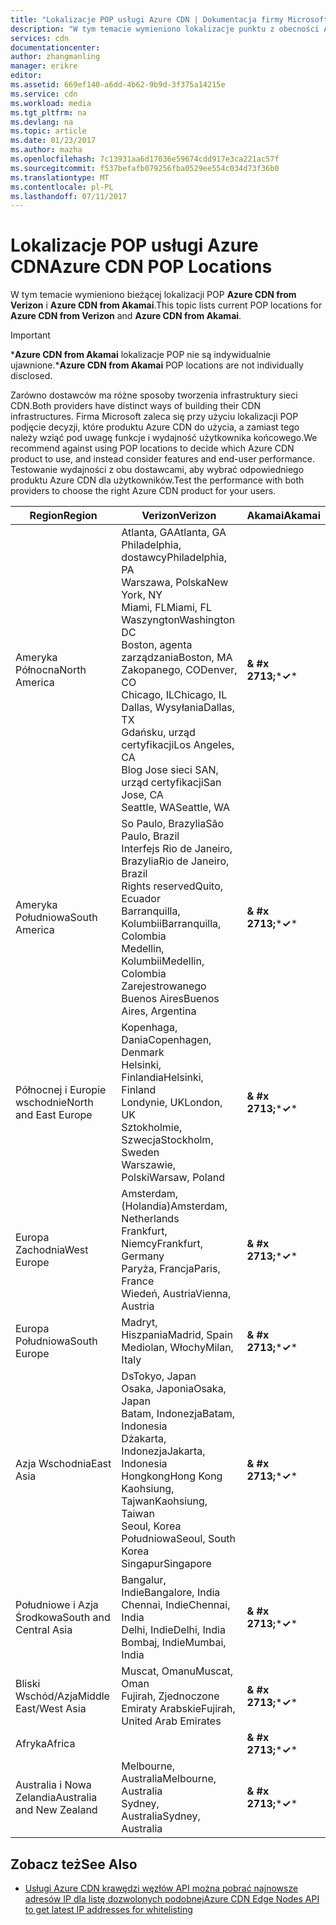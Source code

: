 ```yaml
---
title: "Lokalizacje POP usługi Azure CDN | Dokumentacja firmy Microsoft"
description: "W tym temacie wymieniono lokalizacje punktu z obecności Azure CDN."
services: cdn
documentationcenter: 
author: zhangmanling
manager: erikre
editor: 
ms.assetid: 669ef140-a6dd-4b62-9b9d-3f375a14215e
ms.service: cdn
ms.workload: media
ms.tgt_pltfrm: na
ms.devlang: na
ms.topic: article
ms.date: 01/23/2017
ms.author: mazha
ms.openlocfilehash: 7c13931aa6d17036e59674cdd917e3ca221ac57f
ms.sourcegitcommit: f537befafb079256fba0529ee554c034d73f36b0
ms.translationtype: MT
ms.contentlocale: pl-PL
ms.lasthandoff: 07/11/2017
---
```

# <a name="azure-cdn-pop-locations"></a><span data-ttu-id="97768-103">Lokalizacje POP usługi Azure CDN</span><span class="sxs-lookup"><span data-stu-id="97768-103">Azure CDN POP Locations</span></span>
<span data-ttu-id="97768-104">W tym temacie wymieniono bieżącej lokalizacji POP **Azure CDN from Verizon** i **Azure CDN from Akamai**.</span><span class="sxs-lookup"><span data-stu-id="97768-104">This topic lists current POP locations for **Azure CDN from Verizon** and **Azure CDN from Akamai**.</span></span>

> [!IMPORTANT]
> <span data-ttu-id="97768-105">\***Azure CDN from Akamai** lokalizacje POP nie są indywidualnie ujawnione.</span><span class="sxs-lookup"><span data-stu-id="97768-105">\***Azure CDN from Akamai** POP locations are not individually disclosed.</span></span>  
> 
> <span data-ttu-id="97768-106">Zarówno dostawców ma różne sposoby tworzenia infrastruktury sieci CDN.</span><span class="sxs-lookup"><span data-stu-id="97768-106">Both providers have distinct ways of building their CDN infrastructures.</span></span>  <span data-ttu-id="97768-107">Firma Microsoft zaleca się przy użyciu lokalizacji POP podjęcie decyzji, które produktu Azure CDN do użycia, a zamiast tego należy wziąć pod uwagę funkcje i wydajność użytkownika końcowego.</span><span class="sxs-lookup"><span data-stu-id="97768-107">We recommend against using POP locations to decide which Azure CDN product to use, and instead consider features and end-user performance.</span></span>  <span data-ttu-id="97768-108">Testowanie wydajności z obu dostawcami, aby wybrać odpowiedniego produktu Azure CDN dla użytkowników.</span><span class="sxs-lookup"><span data-stu-id="97768-108">Test the performance with both providers to choose the right Azure CDN product for your users.</span></span> 
> 
> 

| <span data-ttu-id="97768-109">Region</span><span class="sxs-lookup"><span data-stu-id="97768-109">Region</span></span> | <span data-ttu-id="97768-110">Verizon</span><span class="sxs-lookup"><span data-stu-id="97768-110">Verizon</span></span> | <span data-ttu-id="97768-111">Akamai</span><span class="sxs-lookup"><span data-stu-id="97768-111">Akamai</span></span> |
| --- | --- | --- |
| <span data-ttu-id="97768-112">Ameryka Północna</span><span class="sxs-lookup"><span data-stu-id="97768-112">North America</span></span> |<span data-ttu-id="97768-113">Atlanta, GA</span><span class="sxs-lookup"><span data-stu-id="97768-113">Atlanta, GA</span></span><br /><span data-ttu-id="97768-114">Philadelphia, dostawcy</span><span class="sxs-lookup"><span data-stu-id="97768-114">Philadelphia, PA</span></span><br /><span data-ttu-id="97768-115">Warszawa, Polska</span><span class="sxs-lookup"><span data-stu-id="97768-115">New York, NY</span></span><br /><span data-ttu-id="97768-116">Miami, FL</span><span class="sxs-lookup"><span data-stu-id="97768-116">Miami, FL</span></span><br /><span data-ttu-id="97768-117">Waszyngton</span><span class="sxs-lookup"><span data-stu-id="97768-117">Washington DC</span></span><br /><span data-ttu-id="97768-118">Boston, agenta zarządzania</span><span class="sxs-lookup"><span data-stu-id="97768-118">Boston, MA</span></span><br /><span data-ttu-id="97768-119">Zakopanego, CO</span><span class="sxs-lookup"><span data-stu-id="97768-119">Denver, CO</span></span><br /><span data-ttu-id="97768-120">Chicago, IL</span><span class="sxs-lookup"><span data-stu-id="97768-120">Chicago, IL</span></span><br /><span data-ttu-id="97768-121">Dallas, Wysyłania</span><span class="sxs-lookup"><span data-stu-id="97768-121">Dallas, TX</span></span><br /><span data-ttu-id="97768-122">Gdańsku, urząd certyfikacji</span><span class="sxs-lookup"><span data-stu-id="97768-122">Los Angeles, CA</span></span><br /><span data-ttu-id="97768-123">Blog Jose sieci SAN, urząd certyfikacji</span><span class="sxs-lookup"><span data-stu-id="97768-123">San Jose, CA</span></span><br /><span data-ttu-id="97768-124">Seattle, WA</span><span class="sxs-lookup"><span data-stu-id="97768-124">Seattle, WA</span></span> |<span data-ttu-id="97768-125">**& #x 2713;**\*</span><span class="sxs-lookup"><span data-stu-id="97768-125">**&#x2713;**\*</span></span> |
| <span data-ttu-id="97768-126">Ameryka Południowa</span><span class="sxs-lookup"><span data-stu-id="97768-126">South America</span></span> |<span data-ttu-id="97768-127">So Paulo, Brazylia</span><span class="sxs-lookup"><span data-stu-id="97768-127">São Paulo, Brazil</span></span><br /><span data-ttu-id="97768-128">Interfejs Rio de Janeiro, Brazylia</span><span class="sxs-lookup"><span data-stu-id="97768-128">Rio de Janeiro, Brazil</span></span><br /><span data-ttu-id="97768-129">Rights reserved</span><span class="sxs-lookup"><span data-stu-id="97768-129">Quito, Ecuador</span></span><br /><span data-ttu-id="97768-130">Barranquilla, Kolumbii</span><span class="sxs-lookup"><span data-stu-id="97768-130">Barranquilla, Colombia</span></span><br /><span data-ttu-id="97768-131">Medellin, Kolumbii</span><span class="sxs-lookup"><span data-stu-id="97768-131">Medellin, Colombia</span></span><br/><span data-ttu-id="97768-132">Zarejestrowanego Buenos Aires</span><span class="sxs-lookup"><span data-stu-id="97768-132">Buenos Aires, Argentina</span></span> |<span data-ttu-id="97768-133">**& #x 2713;**\*</span><span class="sxs-lookup"><span data-stu-id="97768-133">**&#x2713;**\*</span></span> |
| <span data-ttu-id="97768-134">Północnej i Europie wschodnie</span><span class="sxs-lookup"><span data-stu-id="97768-134">North and East Europe</span></span> |<span data-ttu-id="97768-135">Kopenhaga, Dania</span><span class="sxs-lookup"><span data-stu-id="97768-135">Copenhagen, Denmark</span></span><br /><span data-ttu-id="97768-136">Helsinki, Finlandia</span><span class="sxs-lookup"><span data-stu-id="97768-136">Helsinki, Finland</span></span><br /><span data-ttu-id="97768-137">Londynie, UK</span><span class="sxs-lookup"><span data-stu-id="97768-137">London, UK</span></span><br /><span data-ttu-id="97768-138">Sztokholmie, Szwecja</span><span class="sxs-lookup"><span data-stu-id="97768-138">Stockholm, Sweden</span></span><br /><span data-ttu-id="97768-139">Warszawie, Polski</span><span class="sxs-lookup"><span data-stu-id="97768-139">Warsaw, Poland</span></span> |<span data-ttu-id="97768-140">**& #x 2713;**\*</span><span class="sxs-lookup"><span data-stu-id="97768-140">**&#x2713;**\*</span></span> |
| <span data-ttu-id="97768-141">Europa Zachodnia</span><span class="sxs-lookup"><span data-stu-id="97768-141">West Europe</span></span> |<span data-ttu-id="97768-142">Amsterdam, (Holandia)</span><span class="sxs-lookup"><span data-stu-id="97768-142">Amsterdam, Netherlands</span></span><br /><span data-ttu-id="97768-143">Frankfurt, Niemcy</span><span class="sxs-lookup"><span data-stu-id="97768-143">Frankfurt, Germany</span></span><br /><span data-ttu-id="97768-144">Paryża, Francja</span><span class="sxs-lookup"><span data-stu-id="97768-144">Paris, France</span></span><br /><span data-ttu-id="97768-145">Wiedeń, Austria</span><span class="sxs-lookup"><span data-stu-id="97768-145">Vienna, Austria</span></span> |<span data-ttu-id="97768-146">**& #x 2713;**\*</span><span class="sxs-lookup"><span data-stu-id="97768-146">**&#x2713;**\*</span></span> |
| <span data-ttu-id="97768-147">Europa Południowa</span><span class="sxs-lookup"><span data-stu-id="97768-147">South Europe</span></span> |<span data-ttu-id="97768-148">Madryt, Hiszpania</span><span class="sxs-lookup"><span data-stu-id="97768-148">Madrid, Spain</span></span><br /><span data-ttu-id="97768-149">Mediolan, Włochy</span><span class="sxs-lookup"><span data-stu-id="97768-149">Milan, Italy</span></span> |<span data-ttu-id="97768-150">**& #x 2713;**\*</span><span class="sxs-lookup"><span data-stu-id="97768-150">**&#x2713;**\*</span></span> |
| <span data-ttu-id="97768-151">Azja Wschodnia</span><span class="sxs-lookup"><span data-stu-id="97768-151">East Asia</span></span> |<span data-ttu-id="97768-152">Ds</span><span class="sxs-lookup"><span data-stu-id="97768-152">Tokyo, Japan</span></span><br /><span data-ttu-id="97768-153">Osaka, Japonia</span><span class="sxs-lookup"><span data-stu-id="97768-153">Osaka, Japan</span></span><br /><span data-ttu-id="97768-154">Batam, Indonezja</span><span class="sxs-lookup"><span data-stu-id="97768-154">Batam, Indonesia</span></span><br /><span data-ttu-id="97768-155">Dżakarta, Indonezja</span><span class="sxs-lookup"><span data-stu-id="97768-155">Jakarta, Indonesia</span></span><br /><span data-ttu-id="97768-156">Hongkong</span><span class="sxs-lookup"><span data-stu-id="97768-156">Hong Kong</span></span><br /><span data-ttu-id="97768-157">Kaohsiung, Tajwan</span><span class="sxs-lookup"><span data-stu-id="97768-157">Kaohsiung, Taiwan</span></span><br /><span data-ttu-id="97768-158">Seoul, Korea Południowa</span><span class="sxs-lookup"><span data-stu-id="97768-158">Seoul, South Korea</span></span><br /><span data-ttu-id="97768-159">Singapur</span><span class="sxs-lookup"><span data-stu-id="97768-159">Singapore</span></span> |<span data-ttu-id="97768-160">**& #x 2713;**\*</span><span class="sxs-lookup"><span data-stu-id="97768-160">**&#x2713;**\*</span></span> |
| <span data-ttu-id="97768-161">Południowe i Azja Środkowa</span><span class="sxs-lookup"><span data-stu-id="97768-161">South and Central Asia</span></span> |<span data-ttu-id="97768-162">Bangalur, Indie</span><span class="sxs-lookup"><span data-stu-id="97768-162">Bangalore, India</span></span><br /><span data-ttu-id="97768-163">Chennai, Indie</span><span class="sxs-lookup"><span data-stu-id="97768-163">Chennai, India</span></span><br /><span data-ttu-id="97768-164">Delhi, Indie</span><span class="sxs-lookup"><span data-stu-id="97768-164">Delhi, India</span></span><br /><span data-ttu-id="97768-165">Bombaj, Indie</span><span class="sxs-lookup"><span data-stu-id="97768-165">Mumbai, India</span></span> |<span data-ttu-id="97768-166">**& #x 2713;**\*</span><span class="sxs-lookup"><span data-stu-id="97768-166">**&#x2713;**\*</span></span> |
| <span data-ttu-id="97768-167">Bliski Wschód/Azja</span><span class="sxs-lookup"><span data-stu-id="97768-167">Middle East/West Asia</span></span> |<span data-ttu-id="97768-168">Muscat, Omanu</span><span class="sxs-lookup"><span data-stu-id="97768-168">Muscat, Oman</span></span> <br /> <span data-ttu-id="97768-169">Fujirah, Zjednoczone Emiraty Arabskie</span><span class="sxs-lookup"><span data-stu-id="97768-169">Fujirah, United Arab Emirates</span></span> |<span data-ttu-id="97768-170">**& #x 2713;**\*</span><span class="sxs-lookup"><span data-stu-id="97768-170">**&#x2713;**\*</span></span> |
| <span data-ttu-id="97768-171">Afryka</span><span class="sxs-lookup"><span data-stu-id="97768-171">Africa</span></span> | |<span data-ttu-id="97768-172">**& #x 2713;**\*</span><span class="sxs-lookup"><span data-stu-id="97768-172">**&#x2713;**\*</span></span> |
| <span data-ttu-id="97768-173">Australia i Nowa Zelandia</span><span class="sxs-lookup"><span data-stu-id="97768-173">Australia and New Zealand</span></span> |<span data-ttu-id="97768-174">Melbourne, Australia</span><span class="sxs-lookup"><span data-stu-id="97768-174">Melbourne, Australia</span></span><br /><span data-ttu-id="97768-175">Sydney, Australia</span><span class="sxs-lookup"><span data-stu-id="97768-175">Sydney, Australia</span></span> |<span data-ttu-id="97768-176">**& #x 2713;**\*</span><span class="sxs-lookup"><span data-stu-id="97768-176">**&#x2713;**\*</span></span> |

## <a name="see-also"></a><span data-ttu-id="97768-177">Zobacz też</span><span class="sxs-lookup"><span data-stu-id="97768-177">See Also</span></span>
* [<span data-ttu-id="97768-178">Usługi Azure CDN krawędzi węzłów API można pobrać najnowsze adresów IP dla listę dozwolonych podobnej</span><span class="sxs-lookup"><span data-stu-id="97768-178">Azure CDN Edge Nodes API to get latest IP addresses for whitelisting</span></span>](https://docs.microsoft.com/en-us/rest/api/cdn/edgenodes)


